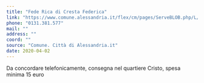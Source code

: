 ```yaml
---
title: "Fede Rica di Cresta Federica"
link: "https://www.comune.alessandria.it/flex/cm/pages/ServeBLOB.php/L/IT/IDPagina/2069"
phone: "0131.381.577"
mail: ""
address: ""
coord: ""
source: "Comune. Città di Alessandria.it"
date: 2020-04-02
---
```


Da concordare telefonicamente, consegna nel quartiere Cristo, spesa minima 15 euro
